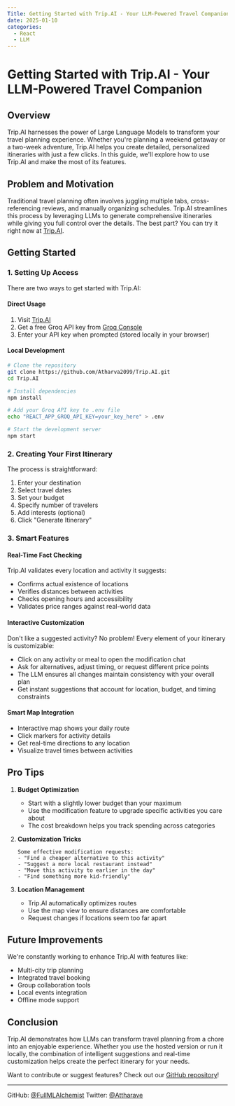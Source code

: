 ```yaml
---
Title: Getting Started with Trip.AI - Your LLM-Powered Travel Companion
date: 2025-01-10
categories:
  - React
  - LLM
---
```


# Getting Started with Trip.AI - Your LLM-Powered Travel Companion

## Overview
Trip.AI harnesses the power of Large Language Models to transform your travel planning experience. Whether you're planning a weekend getaway or a two-week adventure, Trip.AI helps you create detailed, personalized itineraries with just a few clicks. In this guide, we'll explore how to use Trip.AI and make the most of its features.

## Problem and Motivation
Traditional travel planning often involves juggling multiple tabs, cross-referencing reviews, and manually organizing schedules. Trip.AI streamlines this process by leveraging LLMs to generate comprehensive itineraries while giving you full control over the details. The best part? You can try it right now at [Trip.AI](https://atharva2099.github.io/Trip.AI/).

## Getting Started

### 1. Setting Up Access
There are two ways to get started with Trip.AI:

#### Direct Usage
1. Visit [Trip.AI](https://atharva2099.github.io/Trip.AI/)
2. Get a free Groq API key from [Groq Console](https://console.groq.com/keys)
3. Enter your API key when prompted (stored locally in your browser)

#### Local Development
```bash
# Clone the repository
git clone https://github.com/Atharva2099/Trip.AI.git
cd Trip.AI

# Install dependencies
npm install

# Add your Groq API key to .env file
echo "REACT_APP_GROQ_API_KEY=your_key_here" > .env

# Start the development server
npm start
```

### 2. Creating Your First Itinerary
The process is straightforward:

1. Enter your destination
2. Select travel dates
3. Set your budget
4. Specify number of travelers
5. Add interests (optional)
6. Click "Generate Itinerary"

### 3. Smart Features

#### Real-Time Fact Checking
Trip.AI validates every location and activity it suggests:
- Confirms actual existence of locations
- Verifies distances between activities
- Checks opening hours and accessibility
- Validates price ranges against real-world data

#### Interactive Customization
Don't like a suggested activity? No problem! Every element of your itinerary is customizable:
- Click on any activity or meal to open the modification chat
- Ask for alternatives, adjust timing, or request different price points
- The LLM ensures all changes maintain consistency with your overall plan
- Get instant suggestions that account for location, budget, and timing constraints

#### Smart Map Integration
- Interactive map shows your daily route
- Click markers for activity details
- Get real-time directions to any location
- Visualize travel times between activities

## Pro Tips

1. **Budget Optimization**
   - Start with a slightly lower budget than your maximum
   - Use the modification feature to upgrade specific activities you care about
   - The cost breakdown helps you track spending across categories

2. **Customization Tricks**
   ```text
   Some effective modification requests:
   - "Find a cheaper alternative to this activity"
   - "Suggest a more local restaurant instead"
   - "Move this activity to earlier in the day"
   - "Find something more kid-friendly"
   ```

3. **Location Management**
   - Trip.AI automatically optimizes routes
   - Use the map view to ensure distances are comfortable
   - Request changes if locations seem too far apart

## Future Improvements
We're constantly working to enhance Trip.AI with features like:
- Multi-city trip planning
- Integrated travel booking
- Group collaboration tools
- Local events integration
- Offline mode support

## Conclusion
Trip.AI demonstrates how LLMs can transform travel planning from a chore into an enjoyable experience. Whether you use the hosted version or run it locally, the combination of intelligent suggestions and real-time customization helps create the perfect itinerary for your needs.

Want to contribute or suggest features? Check out our [GitHub repository](https://github.com/Atharva2099/Trip.AI)!

---
GitHub: [@FullMLAlchemist](https://github.com/Atharva2099)
Twitter: [@Attharave](https://x.com/attharave)